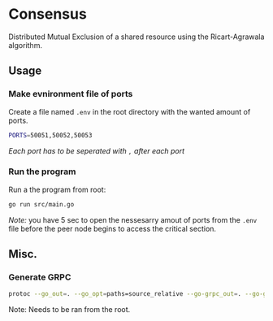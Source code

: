 # Consensus
Distributed Mutual Exclusion of a shared resource using the Ricart-Agrawala algorithm.

## Usage

### Make evnironment file of ports

Create a file named ``.env`` in the root directory with the wanted amount of ports.
```sh
PORTS=50051,50052,50053
```
_Each port has to be seperated with `,` after each port_
### Run the program

Run a the program from root:
```sh
go run src/main.go
```
_Note:_ you have 5 sec to open the nessesarry amout of ports from the `.env` file before the peer node begins to access the critical section.


## Misc.
### Generate GRPC

```sh
protoc --go_out=. --go_opt=paths=source_relative --go-grpc_out=. --go-grpc_opt=paths=source_relative consensus/consensus.proto
```

Note:
Needs to be ran from the root.